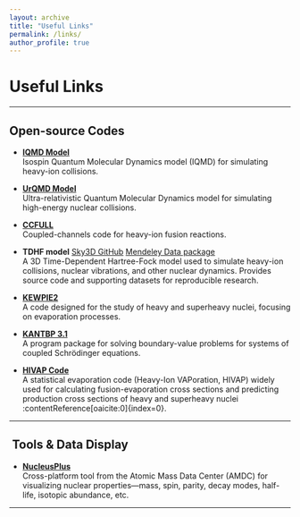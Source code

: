 ```yaml
---
layout: archive
title: "Useful Links"
permalink: /links/
author_profile: true
---
```


#  Useful Links


---

##  Open-source Codes

- **[IQMD Model](https://www.scidb.cn/en/detail?dataSetId=d198f93bff464a3c80e0e02485ef1304)**  
  Isospin Quantum Molecular Dynamics model (IQMD) for simulating heavy-ion collisions.

- **[UrQMD Model](https://itp.uni-frankfurt.de/~bleicher/index.html?content=urqmd)**  
  Ultra-relativistic Quantum Molecular Dynamics model for simulating high-energy nuclear collisions.

- **[CCFULL](https://www2.yukawa.kyoto-u.ac.jp/~kouichi.hagino/ccfull.html)**  
  Coupled-channels code for heavy-ion fusion reactions.

- **TDHF model** [Sky3D GitHub](https://github.com/manybody/sky3d) [Mendeley Data package](https://data.mendeley.com/datasets/vzbrzvyrn4/2)  
  A 3D Time-Dependent Hartree-Fock model used to simulate heavy-ion collisions, nuclear vibrations, and other nuclear dynamics. Provides source code and supporting datasets for reproducible research.


- **[KEWPIE2](https://data.mendeley.com/datasets/jpr32dzp8g/1)**  
  A code designed for the study of heavy and superheavy nuclei, focusing on evaporation processes.

- **[KANTBP 3.1](https://data.mendeley.com/datasets/4vm9fhyvh3/1)**  
  A program package for solving boundary-value problems for systems of coupled Schrödinger equations.

- **[HIVAP Code](http://www.imqmd.com/download.html)**  
  A statistical evaporation code (Heavy-Ion VAPoration, HIVAP) widely used for calculating fusion-evaporation cross sections and predicting production cross sections of heavy and superheavy nuclei :contentReference[oaicite:0]{index=0}.

---

##  ​ Tools & Data Display

- **[NucleusPlus](https://amdc.impcas.ac.cn/web/nubcleus%202_en.html)**  
  Cross-platform tool from the Atomic Mass Data Center (AMDC) for visualizing nuclear properties—mass, spin, parity, decay modes, half-life, isotopic abundance, etc.

---

